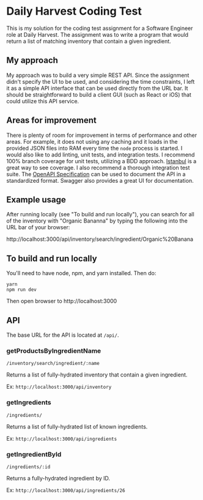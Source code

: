 # Daily Harvest Coding Test

This is my solution for the coding test assignment for a Software Engineer role at Daily Harvest. The assignment was to write a program that would return a list of matching inventory that contain a given ingredient.

## My approach

My approach was to build a very simple REST API. Since the assignment didn't specify the UI to be used, and considering the time constraints, I left it as a simple API interface that can be used directly from the URL bar. It should be straightforward to build a client GUI (such as React or iOS) that could utilize this API service.

## Areas for improvement

There is plenty of room for improvement in terms of performance and other areas. For example, it does not using any caching and it loads in the provided JSON files into RAM every time the `node` process is started. I would also like to add linting, unit tests, and integration tests. I recommend 100% branch coverage for unit tests, utilizing a BDD approach. [Istanbul](https://istanbul.js.org/) is a great way to see coverage. I also recommend a thorough integration test suite. The [OpenAPI Specification](https://swagger.io/specification/) can be used to document the API in a standardized format. Swagger also provides a great UI for documentation.

## Example usage

After running locally (see "To build and run locally"), you can search for all of the inventory with "Organic Bananna" by typing the following into the URL bar of your browser:

http://localhost:3000/api/inventory/search/ingredient/Organic%20Banana

## To build and run locally

You'll need to have node, npm, and yarn installed. Then do:

```
yarn
npm run dev
```

Then open browser to http://localhost:3000

## API

The base URL for the API is located at `/api/`.

### getProductsByIngredientName

`/inventory/search/ingredient/:name`

Returns a list of fully-hydrated inventory that contain a given ingredient.

Ex: `http://localhost:3000/api/inventory`

### getIngredients

`/ingredients/`

Returns a list of fully-hydrated list of known ingredients.

Ex: `http://localhost:3000/api/ingredients`

### getIngredientById

`/ingredients/:id`

Returns a fully-hydrated ingredient by ID.

Ex: `http://localhost:3000/api/ingredients/26`
